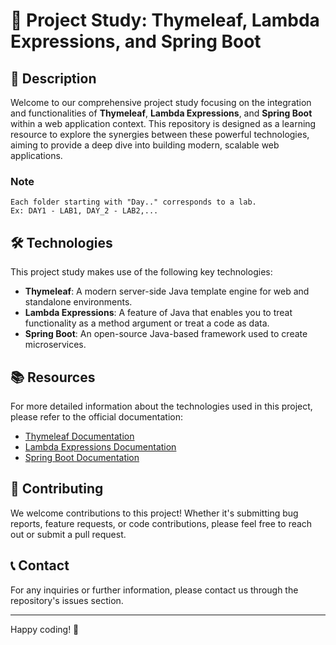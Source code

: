 # 🌱 Project Study: Thymeleaf, Lambda Expressions, and Spring Boot

## 📖 Description

Welcome to our comprehensive project study focusing on the integration and functionalities of **Thymeleaf**, **Lambda Expressions**, and **Spring Boot** within a web application context. This repository is designed as a learning resource to explore the synergies between these powerful technologies, aiming to provide a deep dive into building modern, scalable web applications.

### Note 
    Each folder starting with "Day.." corresponds to a lab.
    Ex: DAY1 - LAB1, DAY_2 - LAB2,...
## 🛠️ Technologies

This project study makes use of the following key technologies:

- **Thymeleaf**: A modern server-side Java template engine for web and standalone environments.
- **Lambda Expressions**: A feature of Java that enables you to treat functionality as a method argument or treat a code as data.
- **Spring Boot**: An open-source Java-based framework used to create microservices.

## 📚 Resources

For more detailed information about the technologies used in this project, please refer to the official documentation:

- [Thymeleaf Documentation](https://www.thymeleaf.org/documentation.html)
- [Lambda Expressions Documentation](https://docs.oracle.com/javase/tutorial/java/javaOO/lambdaexpressions.html)
- [Spring Boot Documentation](https://spring.io/projects/spring-boot)

## 🤝 Contributing

We welcome contributions to this project! Whether it's submitting bug reports, feature requests, or code contributions, please feel free to reach out or submit a pull request.


## 📞 Contact

For any inquiries or further information, please contact us through the repository's issues section.

---

Happy coding! 🎉
